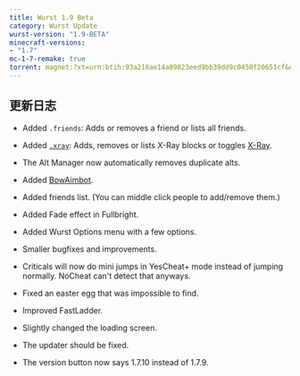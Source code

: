 ```yaml
---
title: Wurst 1.9 Beta
category: Wurst Update
wurst-version: "1.9-BETA"
minecraft-versions:
- "1.7"
mc-1-7-remake: true
torrent: magnet:?xt=urn:btih:93a216ae14a89823eed9bb39dd9c0450f20651cf&dn=Wurst%201.9-BETA%20REMAKE&tr=udp%3a%2f%2ftracker.opentrackr.org%3a1337%2fannounce&tr=udp%3a%2f%2f9.rarbg.com%3a2810%2fannounce&tr=udp%3a%2f%2fopen.tracker.cl%3a1337%2fannounce&tr=udp%3a%2f%2fexodus.desync.com%3a6969%2fannounce&tr=udp%3a%2f%2ftracker.openbittorrent.com%3a6969%2fannounce&tr=http%3a%2f%2fopenbittorrent.com%3a80%2fannounce&tr=udp%3a%2f%2fwww.torrent.eu.org%3a451%2fannounce&tr=udp%3a%2f%2fvibe.sleepyinternetfun.xyz%3a1738%2fannounce&tr=udp%3a%2f%2ftracker2.dler.org%3a80%2fannounce&tr=udp%3a%2f%2ftracker.torrent.eu.org%3a451%2fannounce&tr=udp%3a%2f%2ftracker.tiny-vps.com%3a6969%2fannounce&tr=udp%3a%2f%2ftracker.srv00.com%3a6969%2fannounce&tr=udp%3a%2f%2ftracker.pomf.se%3a80%2fannounce&tr=http%3a%2f%2ftracker.openbittorrent.com%3a80%2fannounce&tr=udp%3a%2f%2ftracker.ololosh.space%3a6969%2fannounce&tr=udp%3a%2f%2ftracker.moeking.me%3a6969%2fannounce&tr=udp%3a%2f%2fretracker.netbynet.ru%3a2710%2fannounce&tr=udp%3a%2f%2fopentor.org%3a2710%2fannounce&tr=udp%3a%2f%2fopen.stealth.si%3a80%2fannounce
---
```

## 更新日志

- Added `.friends`: Adds or removes a friend or lists all friends.

- Added [`.xray`](https://wurst.wiki/cmd/xray): Adds, removes or lists X-Ray blocks or toggles [X-Ray](https://wurst.wiki/x-ray).

- The Alt Manager now automatically removes duplicate alts.

- Added [BowAimbot](https://wurst.wiki/bowaimbot).

- Added friends list. (You can middle click people to add/remove them.)

- Added Fade effect in Fullbright.

- Added Wurst Options menu with a few options.

- Smaller bugfixes and improvements.

- Criticals will now do mini jumps in YesCheat+ mode instead of jumping normally. NoCheat can't detect that anyways.

- Fixed an easter egg that was impossible to find.

- Improved FastLadder.

- Slightly changed the loading screen.

- The updater should be fixed.

- The version button now says 1.7.10 instead of 1.7.9.
